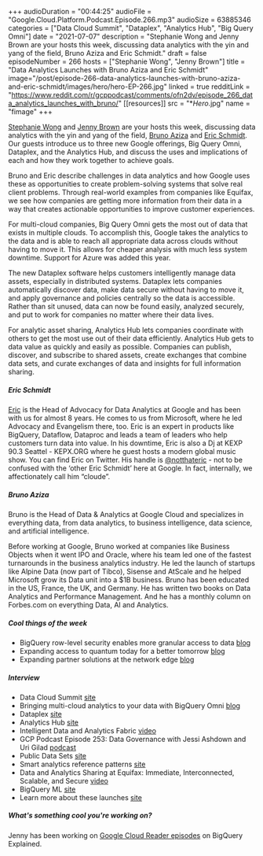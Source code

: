 +++
audioDuration = "00:44:25"
audioFile = "Google.Cloud.Platform.Podcast.Episode.266.mp3"
audioSize = 63885346
categories = ["Data Cloud Summit", "Dataplex", "Analytics Hub", "Big Query Omni"]
date = "2021-07-07"
description = "Stephanie Wong and Jenny Brown are your hosts this week, discussing data analytics with the yin and yang of the field, Bruno Aziza and Eric Schmidt."
draft = false
episodeNumber = 266
hosts = ["Stephanie Wong", "Jenny Brown"]
title = "Data Analytics Launches with Bruno Aziza and Eric Schmidt"
image="/post/episode-266-data-analytics-launches-with-bruno-aziza-and-eric-schmidt/images/hero/hero-EP-266.jpg"
linked = true
redditLink = "https://www.reddit.com/r/gcppodcast/comments/ofn2dv/episode_266_data_analytics_launches_with_bruno/"
[[resources]]
  src = "**Hero*.jpg"
  name = "fimage"
+++

[Stephanie Wong](https://twitter.com/stephr_wong) and [Jenny Brown](https://twitter.com/jbrojbrojbro) are your hosts this week, discussing data analytics with the yin and yang of the field, [Bruno Aziza](https://twitter.com/brunoaziza) and [Eric Schmidt](https://twitter.com/notthateric). Our guests introduce us to three new Google offerings, Big Query Omni, Dataplex, and the Analytics Hub, and discuss the uses and implications of each and how they work together to achieve goals.

Bruno and Eric describe challenges in data analytics and how Google uses these as opportunities to create problem-solving systems that solve real client problems. Through real-world examples from companies like Equifax, we see how companies are getting more information from their data in a way that creates actionable opportunities to improve customer experiences. 

For multi-cloud companies, Big Query Omni gets the most out of data that exists in multiple clouds. To accomplish this, Google takes the analytics to the data and is able to reach all appropriate data across clouds without having to move it. This allows for cheaper analysis with much less system downtime. Support for Azure was added this year. 

The new Dataplex software helps customers intelligently manage data assets, especially in distributed systems. Dataplex lets companies automatically discover data, make data secure without having to move it, and apply governance and policies centrally so the data is accessible. Rather than sit unused, data can now be found easily, analyzed securely, and put to work for companies no matter where their data lives.

For analytic asset sharing, Analytics Hub lets companies coordinate with others to get the most use out of their data efficiently. Analytics Hub gets to data value as quickly and easily as possible. Companies can publish, discover, and subscribe to shared assets, create exchanges that combine data sets, and curate exchanges of data and insights for full information sharing.

##### Eric Schmidt

[Eric](https://twitter.com/notthateric) is the Head of Advocacy for Data Analytics at Google and has been with us for almost 8 years. He comes to us from Microsoft, where he led Advocacy and Evangelism there, too.  Eric is an expert in products like BigQuery, Dataflow, Dataproc and leads a team of leaders who help customers turn data into value. In his downtime, Eric is also a Dj at KEXP 90.3 Seattel - KEPX.ORG where he guest hosts a modern global music show. You can find Eric on Twitter.  His handle is [@notthateric](https://twitter.com/notthateric) - not to be confused with the ‘other Eric Schmidt’ here at Google.  In fact, internally, we affectionately call him “cloude”.

##### Bruno Aziza

Bruno is the Head of Data & Analytics at Google Cloud and specializes in everything data, from data analytics, to business intelligence, data science, and artificial intelligence.

Before working at Google, Bruno worked at companies like Business Objects when it went IPO and Oracle, where his team led one of the fastest turnarounds in the business analytics industry. He led the launch of startups like Alpine Data (now part of Tibco), Sisense and AtScale and he helped Microsoft grow its Data unit into a $1B business. Bruno has been educated in the US, France, the UK, and Germany. He has written two books on Data Analytics and Performance Management.  And he has a monthly column on Forbes.com on everything Data, AI and Analytics. 


##### Cool things of the week

* BigQuery row-level security enables more granular access to data [blog](https://cloud.google.com/blog/products/data-analytics/bigquery-provides-tighter-controls-over-data-access)
* Expanding access to quantum today for a better tomorrow [blog](https://cloud.google.com/blog/products/compute/ionq-quantum-computer-available-through-google-cloud)
* Expanding partner solutions at the network edge [blog](https://cloud.google.com/blog/topics/anthos/expanding-partner-solutions-at-the-network-edge?es_id=aeba4798c6)

##### Interview

* Data Cloud Summit [site](https://cloudonair.withgoogle.com/events/summit-data-cloud?utm_source=cloud_sfdc&utm_medium=email&utm_campaignFY21-Q2-NORTHAM-summit-onlineevent-er-gc-data-cloud-summit=&utm_contentgen-reg-invite-emails-calendar=)
* Bringing multi-cloud analytics to your data with BigQuery Omni [blog](https://cloud.google.com/blog/products/data-analytics/introducing-bigquery-omni)
* Dataplex [site](https://cloud.google.com/dataplex)
* Analytics Hub [site](https://cloud.google.com/analytics-hub)
* Intelligent Data and Analytics Fabric [video](https://cloudonair.withgoogle.com/events/summit-data-cloud?talk=t2_s2_intelligent_data_analytics)
* GCP Podcast Episode 253: Data Governance with Jessi Ashdown and Uri Gilad [podcast](https://www.gcppodcast.com/post/episode-253-data-governance-with-jessi-ashdown-and-uri-gilad/)
* Public Data Sets [site](https://cloud.google.com/solutions/datasets)
* Smart analytics reference patterns [site](https://cloud.google.com/architecture/reference-patterns/overview)
* Data and Analytics Sharing at Equifax: Immediate, Interconnected, Scalable, and Secure [video](https://cloudonair.withgoogle.com/events/summit-data-cloud?talk=t2_s3_data_analytics_sharing_equifax)
* BigQuery ML [site](https://cloud.google.com/bigquery-ml/docs)
* Learn more about these launches [site](https://www.youtube.com/watch?v=DG1mOPMXJvw)

##### What's something cool you're working on?

Jenny has been working on [Google Cloud Reader episodes](https://feeds.transistor.fm/google-cloud-reader) on BigQuery Explained.

